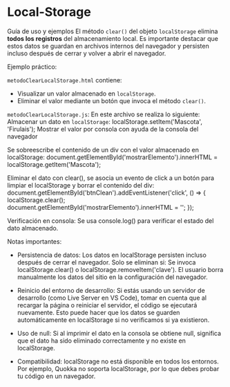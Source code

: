 # Local-Storage
Guía de uso y ejemplos
El método `clear()` del objeto `localStorage` elimina **todos los registros** del almacenamiento local. Es importante destacar que estos datos se guardan en archivos internos del navegador y persisten incluso después de cerrar y volver a abrir el navegador.

Ejemplo práctico:

`metodoClearLocalStorage.html` contiene: 
- Visualizar un valor almacenado en `localStorage`.
- Eliminar el valor mediante un botón que invoca el método `clear()`.

`metodoClearLocalStorage.js`:
En este archivo se realiza lo siguiente:
  Almacenar un dato en `localStorage`:
   localStorage.setItem('Mascota', 'Firulais');
   Mostrar el valor por consola con ayuda de la consola del navegador
   
   Se sobreescribe el contenido de un div con el valor almacenado en localStorage:
   document.getElementById('mostrarElemento').innerHTML = localStorage.getItem('Mascota');
   
  Eliminar el dato con clear(), se asocia un evento de click a un botón para limpiar el localStorage y borrar el contenido del div:
  document.getElementById('btnClean').addEventListener('click', () => {
      localStorage.clear();
      document.getElementById('mostrarElemento').innerHTML = '';
  });
  
  Verificación en consola:
  Se usa console.log() para verificar el estado del dato almacenado.
  
Notas importantes:
- Persistencia de datos:
Los datos en localStorage persisten incluso después de cerrar el navegador. Solo se eliminan si:
Se invoca localStorage.clear() o localStorage.removeItem('clave').
El usuario borra manualmente los datos del sitio en la configuración del navegador.

- Reinicio del entorno de desarrollo:
Si estás usando un servidor de desarrollo (como Live Server en VS Code), tomar en cuenta que al recargar la página o reiniciar el servidor, el código se ejecutará nuevamente. Esto puede hacer que los datos se guarden automáticamente en localStorage si no verificamos si ya existieron.

- Uso de null:
Si al imprimir el dato en la consola se obtiene null, significa que el dato ha sido eliminado correctamente y no existe en localStorage.

- Compatibilidad:
localStorage no está disponible en todos los entornos. Por ejemplo, Quokka no soporta localStorage, por lo que debes probar tu código en un navegador.
